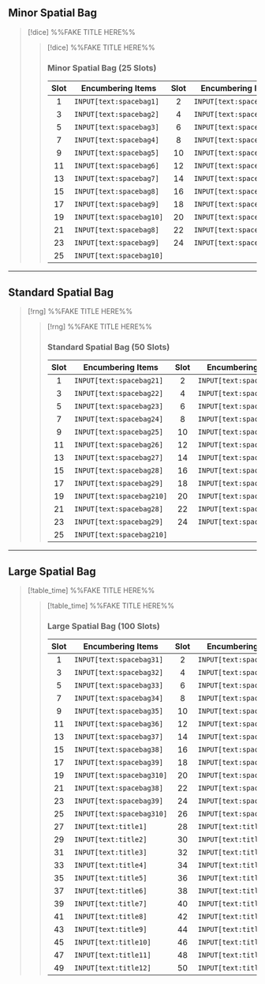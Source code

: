
## Minor Spatial Bag
>[!dice] %%FAKE TITLE HERE%%
>>[!dice] %%FAKE TITLE HERE%%
>>### Minor Spatial Bag (25 Slots)
>>| Slot | Encumbering Items | Slot | Encumbering Items 
>>| :-: | ---------------- |:-:|--------|
>>|1|`INPUT[text:spacebag1]` |2|`INPUT[text:spacebag11]`|
>>|3|`INPUT[text:spacebag2]`|4|`INPUT[text:spacebag12]`|
>>|5|`INPUT[text:spacebag3]`|6|`INPUT[text:spacebag13]`|
>>|7|`INPUT[text:spacebag4]`|8|`INPUT[text:spacebag14]`|
>>|9|`INPUT[text:spacebag5]`|10|`INPUT[text:spacebag15]`|
>>|11|`INPUT[text:spacebag6]`|12|`INPUT[text:spacebag16]`|
>>|13|`INPUT[text:spacebag7]`|14|`INPUT[text:spacebag17]`|
>>|15|`INPUT[text:spacebag8]`|16|`INPUT[text:spacebag18]`|
>>|17|`INPUT[text:spacebag9]`|18|`INPUT[text:spacebag19]`|
>>|19|`INPUT[text:spacebag10]`|20|`INPUT[text:spacebag20]`
>>|21|`INPUT[text:spacebag8]`|22|`INPUT[text:spacebag18]`|
>>|23|`INPUT[text:spacebag9]`|24|`INPUT[text:spacebag19]`|
>>|25|`INPUT[text:spacebag10]`||

---

## Standard Spatial Bag
>[!rng] %%FAKE TITLE HERE%%
>>[!rng] %%FAKE TITLE HERE%%
>>### Standard Spatial Bag (50 Slots)
>>| Slot | Encumbering Items | Slot | Encumbering Items 
>>| :-: | ---------------- |:-:|--------|
>>|1|`INPUT[text:spacebag21]` |2|`INPUT[text:spacebag211]`|
>>|3|`INPUT[text:spacebag22]`|4|`INPUT[text:spacebag212]`|
>>|5|`INPUT[text:spacebag23]`|6|`INPUT[text:spacebag213]`|
>>|7|`INPUT[text:spacebag24]`|8|`INPUT[text:spacebag214]`|
>>|9|`INPUT[text:spacebag25]`|10|`INPUT[text:spacebag215]`|
>>|11|`INPUT[text:spacebag26]`|12|`INPUT[text:spacebag216]`|
>>|13|`INPUT[text:spacebag27]`|14|`INPUT[text:spacebag217]`|
>>|15|`INPUT[text:spacebag28]`|16|`INPUT[text:spacebag218]`|
>>|17|`INPUT[text:spacebag29]`|18|`INPUT[text:spacebag219]`|
>>|19|`INPUT[text:spacebag210]`|20|`INPUT[text:spacebag220]`
>>|21|`INPUT[text:spacebag28]`|22|`INPUT[text:spacebag218]`|
>>|23|`INPUT[text:spacebag29]`|24|`INPUT[text:spacebag219]`|
>>|25|`INPUT[text:spacebag210]`||

---

## Large Spatial Bag
>[!table_time] %%FAKE TITLE HERE%%
>>[!table_time] %%FAKE TITLE HERE%%
>>### Large Spatial Bag (100 Slots)
>>| Slot | Encumbering Items | Slot | Encumbering Items 
>>| :-: | ---------------- |:-:|--------|
>>|1|`INPUT[text:spacebag31]` |2|`INPUT[text:spacebag311]`|
>>|3|`INPUT[text:spacebag32]`|4|`INPUT[text:spacebag312]`|
>>|5|`INPUT[text:spacebag33]`|6|`INPUT[text:spacebag313]`|
>>|7|`INPUT[text:spacebag34]`|8|`INPUT[text:spacebag314]`|
>>|9|`INPUT[text:spacebag35]`|10|`INPUT[text:spacebag315]`|
>>|11|`INPUT[text:spacebag36]`|12|`INPUT[text:spacebag316]`|
>>|13|`INPUT[text:spacebag37]`|14|`INPUT[text:spacebag317]`|
>>|15|`INPUT[text:spacebag38]`|16|`INPUT[text:spacebag318]`|
>>|17|`INPUT[text:spacebag39]`|18|`INPUT[text:spacebag319]`|
>>|19|`INPUT[text:spacebag310]`|20|`INPUT[text:spacebag320]`
>>|21|`INPUT[text:spacebag38]`|22|`INPUT[text:spacebag318]`|
>>|23|`INPUT[text:spacebag39]`|24|`INPUT[text:spacebag319]`|
>>|25|`INPUT[text:spacebag310]`|26|`INPUT[text:spacebag320]`|
>>|27|`INPUT[text:title1]` |28|`INPUT[text:title21]`|
>>|29|`INPUT[text:title2]`|30|`INPUT[text:title22]`|
>>|31|`INPUT[text:title3]`|32|`INPUT[text:title23]`|
>>|33|`INPUT[text:title4]`|34|`INPUT[text:title24]`|
>>|35|`INPUT[text:title5]`|36|`INPUT[text:title25]`|
>>|37|`INPUT[text:title6]`|38|`INPUT[text:title26]`|
>>|39|`INPUT[text:title7]`|40|`INPUT[text:title27]`|
>>|41|`INPUT[text:title8]`|42|`INPUT[text:title28]`|
>>|43|`INPUT[text:title9]`|44|`INPUT[text:title29]`
>>|45|`INPUT[text:title10]`|46|`INPUT[text:title30]`|
>>|47|`INPUT[text:title11]`|48|`INPUT[text:title31]`|
>>|49|`INPUT[text:title12]`|50|`INPUT[text:title32]`|
